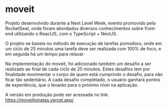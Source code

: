 # moveit

Projeto desenvolvido durante a Next Level Week, evento promovido pela RocketSeat, onde foram abordados diversos conhecimentos sobre front-end utilizando o ReactJS, com o TypeScript + NextJS.

O projeto se baseia no método de execução de tarefas pomodoro, onde em um ciclo de 25 minutos uma tarefa deve ser realizada com 100% de foco, e em seguida há um tempo para relaxar.

Na implementação do moveit, foi adicionado também um desafio a ser realizado ao final de cada ciclo de 25 minutos. Estes desafios tem por finalidade movimentar o corpo de quem está cumprindo o desafio, para não ficar tão sedentário. A cada desafio completado, o usuário ganhará pontos de experiência, que o levarão para o próximo nível na aplicação.

A versão em produção pode ser acessada no link: https://moveitjonatas.vercel.app/
